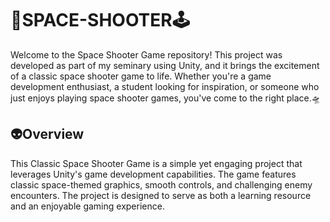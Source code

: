 # 🚀SPACE-SHOOTER🕹️

Welcome to the Space Shooter Game repository! This project was developed as part of my seminary using Unity, and it brings the excitement of a classic space shooter game to life. Whether you're a game development enthusiast, a student looking for inspiration, or someone who just enjoys playing space shooter games, you've come to the right place.🛸

## 👽Overview

This Classic Space Shooter Game is a simple yet engaging project that leverages Unity's game development capabilities. The game features classic space-themed graphics, smooth controls, and challenging enemy encounters. The project is designed to serve as both a learning resource and an enjoyable gaming experience.
